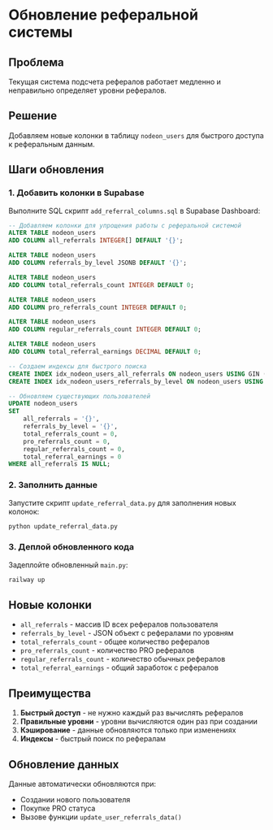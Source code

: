 # Обновление реферальной системы

## Проблема
Текущая система подсчета рефералов работает медленно и неправильно определяет уровни рефералов.

## Решение
Добавляем новые колонки в таблицу `nodeon_users` для быстрого доступа к реферальным данным.

## Шаги обновления

### 1. Добавить колонки в Supabase
Выполните SQL скрипт `add_referral_columns.sql` в Supabase Dashboard:

```sql
-- Добавляем колонки для упрощения работы с реферальной системой
ALTER TABLE nodeon_users 
ADD COLUMN all_referrals INTEGER[] DEFAULT '{}';

ALTER TABLE nodeon_users 
ADD COLUMN referrals_by_level JSONB DEFAULT '{}';

ALTER TABLE nodeon_users 
ADD COLUMN total_referrals_count INTEGER DEFAULT 0;

ALTER TABLE nodeon_users 
ADD COLUMN pro_referrals_count INTEGER DEFAULT 0;

ALTER TABLE nodeon_users 
ADD COLUMN regular_referrals_count INTEGER DEFAULT 0;

ALTER TABLE nodeon_users 
ADD COLUMN total_referral_earnings DECIMAL DEFAULT 0;

-- Создаем индексы для быстрого поиска
CREATE INDEX idx_nodeon_users_all_referrals ON nodeon_users USING GIN (all_referrals);
CREATE INDEX idx_nodeon_users_referrals_by_level ON nodeon_users USING GIN (referrals_by_level);

-- Обновляем существующих пользователей
UPDATE nodeon_users 
SET 
    all_referrals = '{}',
    referrals_by_level = '{}',
    total_referrals_count = 0,
    pro_referrals_count = 0,
    regular_referrals_count = 0,
    total_referral_earnings = 0
WHERE all_referrals IS NULL;
```

### 2. Заполнить данные
Запустите скрипт `update_referral_data.py` для заполнения новых колонок:

```bash
python update_referral_data.py
```

### 3. Деплой обновленного кода
Задеплойте обновленный `main.py`:

```bash
railway up
```

## Новые колонки

- `all_referrals` - массив ID всех рефералов пользователя
- `referrals_by_level` - JSON объект с рефералами по уровням
- `total_referrals_count` - общее количество рефералов
- `pro_referrals_count` - количество PRO рефералов
- `regular_referrals_count` - количество обычных рефералов
- `total_referral_earnings` - общий заработок с рефералов

## Преимущества

1. **Быстрый доступ** - не нужно каждый раз вычислять рефералов
2. **Правильные уровни** - уровни вычисляются один раз при создании
3. **Кэширование** - данные обновляются только при изменениях
4. **Индексы** - быстрый поиск по рефералам

## Обновление данных

Данные автоматически обновляются при:
- Создании нового пользователя
- Покупке PRO статуса
- Вызове функции `update_user_referrals_data()`

